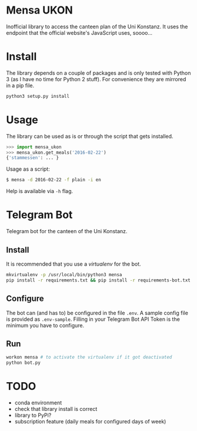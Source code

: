 # Mensa UKON

Inofficial library to access the canteen plan of the Uni Konstanz. 
It uses the endpoint that the official website's JavaScript uses, soooo...

# Install

The library depends on a couple of packages and is only tested with Python 3 (as I have no time for Python 2 stuff). 
For convenience they are mirrored in a pip file.

```bash
python3 setup.py install
```

# Usage

The library can be used as is or through the script that gets installed.

```python
>>> import mensa_ukon
>>> mensa_ukon.get_meals('2016-02-22')
{'stammessen': ... }
```

Usage as a script:

```bash
$ mensa -d 2016-02-22 -f plain -i en
```

Help is available via `-h` flag.

# Telegram Bot

Telegram bot for the canteen of the Uni Konstanz.

## Install

It is recommended that you use a *virtualenv* for the bot.

```sh
mkvirtualenv -p /usr/local/bin/python3 mensa
pip install -r requirements.txt && pip install -r requirements-bot.txt
```

## Configure

The bot can (and has to) be configured in the file `.env`. A sample config file is provided as `.env-sample`.
 Filling in your Telegram Bot API Token is the minimum you have to configure.

## Run

```sh
workon mensa # to activate the virtualenv if it got deactivated
python bot.py
```

# TODO

- conda environment
- check that library install is correct
- library to PyPi?
- subscription feature (daily meals for configured days of week)
